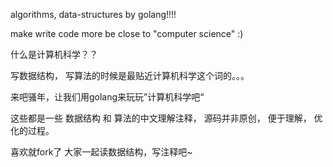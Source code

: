 
algorithms,  data-structures  by golang!!!!

make write code more be close to "computer science"   :)

什么是计算机科学？？

写数据结构， 写算法的时候是最贴近计算机科学这个词的。。。

来吧骚年，让我们用golang来玩玩”计算机科学吧“ 


这些都是一些 数据结构 和 算法的中文理解注释， 源码并非原创， 便于理解， 优化的过程。

喜欢就fork了 大家一起读数据结构，写注释吧~
